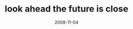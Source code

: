 ---
layout: base.njk
title : 'look ahead the future is close' 
view_title : 'look ahead the future is close' 
year : '2008' 
date : '2008-11-04' 
img_file : '/drawing/lookaheadthefutureisclose.jpg' 
html_file : 'lookaheadthefutureisclose' 
next_html : 'todayisgoingtobedifferent.html' 
year_order : '494' 
permalink : "title/{{html_file}}.html"
---